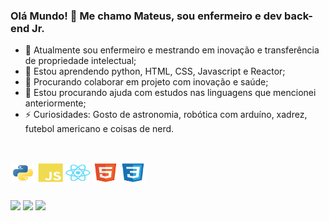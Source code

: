 ### Olá Mundo! 👋 Me chamo Mateus, sou enfermeiro e dev back-end Jr.

- 🔭 Atualmente sou enfermeiro e mestrando em inovação e transferência de propriedade intelectual;
- 🌱 Estou aprendendo python, HTML, CSS, Javascript e Reactor;
- 👯 Procurando colaborar em projeto com inovação e saúde;
- 🤔 Estou procurando ajuda com estudos nas linguagens que mencionei anteriormente;
- ⚡ Curiosidades: Gosto de astronomia, robótica com arduíno, xadrez, futebol americano e coisas de nerd.
##
<div style="display: inline_block"><br>
  <img align="center" alt="Rafa-Python" height="30" width="40" src="https://raw.githubusercontent.com/devicons/devicon/master/icons/python/python-original.svg">
  <img align="center" alt="Rafa-Js" height="30" width="40" src="https://raw.githubusercontent.com/devicons/devicon/master/icons/javascript/javascript-plain.svg">
  <img align="center" alt="Rafa-React" height="30" width="40" src="https://raw.githubusercontent.com/devicons/devicon/master/icons/react/react-original.svg">
  <img align="center" alt="Rafa-HTML" height="30" width="40" src="https://raw.githubusercontent.com/devicons/devicon/master/icons/html5/html5-original.svg">
  <img align="center" alt="Rafa-CSS" height="30" width="40" src="https://raw.githubusercontent.com/devicons/devicon/master/icons/css3/css3-original.svg">
</div>

##
<div> 
  <a href="https://www.linkedin.com/in/mateus-alencar-ferreira-892783162/" target="_blank"><img src="https://img.shields.io/badge/-LinkedIn-%230077B5?style=for-the-badge&logo=linkedin&logoColor=white" target="_blank"></a> 
  <a href="https://instagram.com/ferreiramateusalencar" target="_blank"><img src="https://img.shields.io/badge/-Instagram-%23E4405F?style=for-the-badge&logo=instagram&logoColor=white" target="_blank"></a> 
  <a href = "mailto:ferreiramateusalencar@gmail.com"><img src="https://img.shields.io/badge/-Gmail-%23333?style=for-the-badge&logo=gmail&logoColor=white" target="_blank"></a>
 </div>
